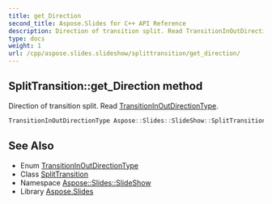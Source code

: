 ```yaml
---
title: get_Direction
second_title: Aspose.Slides for C++ API Reference
description: Direction of transition split. Read TransitionInOutDirectionType.
type: docs
weight: 1
url: /cpp/aspose.slides.slideshow/splittransition/get_direction/
---
```

## SplitTransition::get_Direction method


Direction of transition split. Read [TransitionInOutDirectionType](../../transitioninoutdirectiontype/).

```cpp
TransitionInOutDirectionType Aspose::Slides::SlideShow::SplitTransition::get_Direction() override
```

## See Also

* Enum [TransitionInOutDirectionType](../../transitioninoutdirectiontype/)
* Class [SplitTransition](../)
* Namespace [Aspose::Slides::SlideShow](../../)
* Library [Aspose.Slides](../../../)
